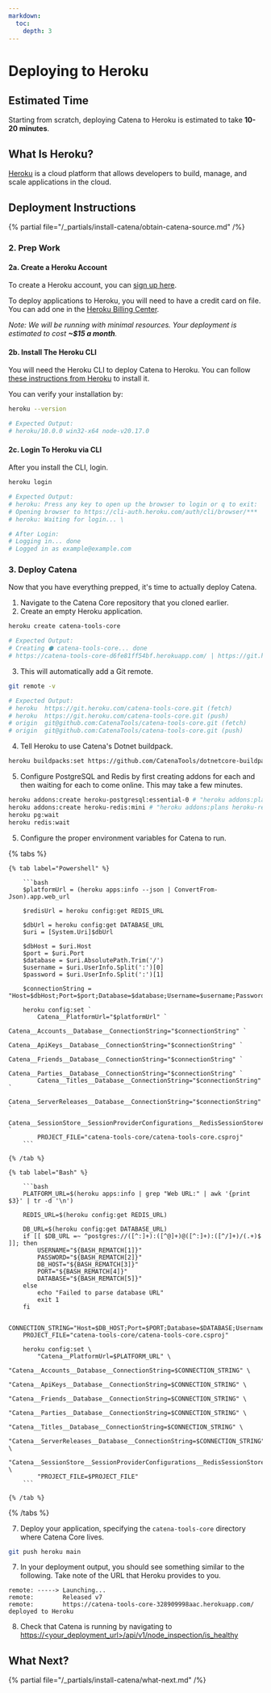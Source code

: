 ```yaml
---
markdown:
  toc:
    depth: 3
---
```


# Deploying to Heroku

## Estimated Time
Starting from scratch, deploying Catena to Heroku is estimated to take **10-20 minutes**.

## What Is Heroku?
[Heroku](https://www.heroku.com/) is a cloud platform that allows developers to build, manage, and scale applications in the cloud.

## Deployment Instructions
{% partial file="/_partials/install-catena/obtain-catena-source.md" /%}

### 2. Prep Work

#### 2a. Create a Heroku Account
To create a Heroku account, you can [sign up here](https://signup.heroku.com/).

To deploy applications to Heroku, you will need to have a credit card on file. You can add one in the [Heroku Billing Center](https://dashboard.heroku.com/account/billing).

*Note: We will be running with minimal resources. Your deployment is estimated to cost **~$15 a month**.*

#### 2b. Install The Heroku CLI
You will need the Heroku CLI to deploy Catena to Heroku. You can follow [these instructions from Heroku](https://devcenter.heroku.com/articles/heroku-cli#install-the-heroku-cli) to install it.

You can verify your installation by:

```bash
heroku --version

# Expected Output:
# heroku/10.0.0 win32-x64 node-v20.17.0
```

#### 2c. Login To Heroku via CLI
After you install the CLI, login.

```bash
heroku login

# Expected Output:
# heroku: Press any key to open up the browser to login or q to exit: 
# Opening browser to https://cli-auth.heroku.com/auth/cli/browser/***
# heroku: Waiting for login... \

# After Login:
# Logging in... done
# Logged in as example@example.com
```

### 3. Deploy Catena
Now that you have everything prepped, it's time to actually deploy Catena.

1. Navigate to the Catena Core repository that you cloned earlier.
2. Create an empty Heroku application.

```bash
heroku create catena-tools-core

# Expected Output:
# Creating ⬢ catena-tools-core... done
# https://catena-tools-core-d6fe81ff54bf.herokuapp.com/ | https://git.heroku.com/catena-tools-core.git
```

3. This will automatically add a Git remote.

```bash
git remote -v

# Expected Output:
# heroku  https://git.heroku.com/catena-tools-core.git (fetch)
# heroku  https://git.heroku.com/catena-tools-core.git (push)
# origin  git@github.com:CatenaTools/catena-tools-core.git (fetch)
# origin  git@github.com:CatenaTools/catena-tools-core.git (push)
```

4. Tell Heroku to use Catena's Dotnet buildpack.
```bash
heroku buildpacks:set https://github.com/CatenaTools/dotnetcore-buildpack
```

5. Configure PostgreSQL and Redis by first creating addons for each and then waiting for each to come online. This may take a few minutes.

```bash
heroku addons:create heroku-postgresql:essential-0 # "heroku addons:plans heroku-postgresql" to see options other than essential-0
heroku addons:create heroku-redis:mini # "heroku addons:plans heroku-redis" to see options other than mini
heroku pg:wait
heroku redis:wait
```

5. Configure the proper environment variables for Catena to run.

{% tabs %}
    <!--
    -- TODO (@HF): Add Entitlements Connection String in Both Powershell and Bash Implementations
    -- This will depend on a bug within the Entitlements service being fixed, where migrations run out of order
    -->

    {% tab label="Powershell" %}

        ```bash
        $platformUrl = (heroku apps:info --json | ConvertFrom-Json).app.web_url

        $redisUrl = heroku config:get REDIS_URL

        $dbUrl = heroku config:get DATABASE_URL
        $uri = [System.Uri]$dbUrl

        $dbHost = $uri.Host
        $port = $uri.Port
        $database = $uri.AbsolutePath.Trim('/')
        $username = $uri.UserInfo.Split(':')[0]
        $password = $uri.UserInfo.Split(':')[1]

        $connectionString = "Host=$dbHost;Port=$port;Database=$database;Username=$username;Password=$password;"

        heroku config:set `
            Catena__PlatformUrl="$platformUrl" `
            Catena__Accounts__Database__ConnectionString="$connectionString" `
            Catena__ApiKeys__Database__ConnectionString="$connectionString" `
            Catena__Friends__Database__ConnectionString="$connectionString" `
            Catena__Parties__Database__ConnectionString="$connectionString" `
            Catena__Titles__Database__ConnectionString="$connectionString" `
            Catena__ServerReleases__Database__ConnectionString="$connectionString" `
            Catena__SessionStore__SessionProviderConfigurations__RedisSessionStoreAccessor__ConnectionString="$redisUrl" `
            PROJECT_FILE="catena-tools-core/catena-tools-core.csproj"
        ```

    {% /tab %}

    {% tab label="Bash" %}
        
        ```bash
        PLATFORM_URL=$(heroku apps:info | grep "Web URL:" | awk '{print $3}' | tr -d '\n')

        REDIS_URL=$(heroku config:get REDIS_URL)

        DB_URL=$(heroku config:get DATABASE_URL)
        if [[ $DB_URL =~ ^postgres://([^:]+):([^@]+)@([^:]+):([^/]+)/(.+)$ ]]; then
            USERNAME="${BASH_REMATCH[1]}"
            PASSWORD="${BASH_REMATCH[2]}"
            DB_HOST="${BASH_REMATCH[3]}"
            PORT="${BASH_REMATCH[4]}"
            DATABASE="${BASH_REMATCH[5]}"
        else
            echo "Failed to parse database URL"
            exit 1
        fi

        CONNECTION_STRING="Host=$DB_HOST;Port=$PORT;Database=$DATABASE;Username=$USERNAME;Password=$PASSWORD;"
        PROJECT_FILE="catena-tools-core/catena-tools-core.csproj"

        heroku config:set \
            "Catena__PlatformUrl=$PLATFORM_URL" \
            "Catena__Accounts__Database__ConnectionString=$CONNECTION_STRING" \
            "Catena__ApiKeys__Database__ConnectionString=$CONNECTION_STRING" \
            "Catena__Friends__Database__ConnectionString=$CONNECTION_STRING" \
            "Catena__Parties__Database__ConnectionString=$CONNECTION_STRING" \
            "Catena__Titles__Database__ConnectionString=$CONNECTION_STRING" \
            "Catena__ServerReleases__Database__ConnectionString=$CONNECTION_STRING" \
            "Catena__SessionStore__SessionProviderConfigurations__RedisSessionStoreAccessor__ConnectionString=$REDIS_URL" \
            "PROJECT_FILE=$PROJECT_FILE"
        ```

    {% /tab %}
{% /tabs %}

7. Deploy your application, specifying the `catena-tools-core` directory where Catena Core lives.

```bash
git push heroku main
```

7. In your deployment output, you should see something similar to the following. Take note of the URL that Heroku provides to you.

```
remote: -----> Launching...
remote:        Released v7
remote:        https://catena-tools-core-328909998aac.herokuapp.com/ deployed to Heroku
```

8. Check that Catena is running by navigating to [https://<your_deployment_url>/api/v1/node_inspection/is_healthy](https://<your_deployment_url>/api/v1/node_inspection/is_healthy)

## What Next?
{% partial file="/_partials/install-catena/what-next.md" /%}
